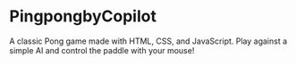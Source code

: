 # PingpongbyCopilot
A classic Pong game made with HTML, CSS, and JavaScript. Play against a simple AI and control the paddle with your mouse!
